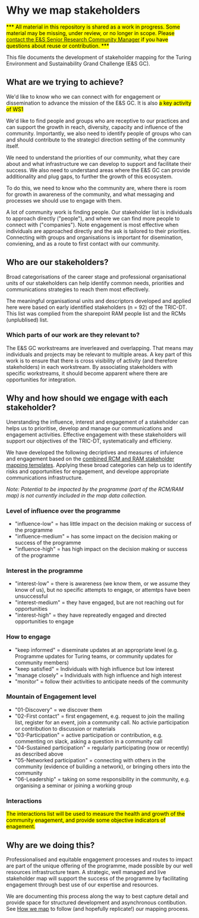 # Why we map stakeholders

<mark>*** All material in this repository is shared as a work in progress. Some material may be missing, under review, or no longer in scope. Please  [contact the E&S Senior Research Community Manager](./CONTRIBUTING.md) if you have questions about reuse or contribution. *** </mark>

This file documents the development of stakeholder mapping for the Turing Environment and Sustainability Grand Challenge (E&S GC).

## What are we trying to achieve?

We'd like to know who we can connect with for engagement or dissemination to advance the mission of the E&S GC. It is also <mark>a key activity of WS1</mark>

We'd like to find people and groups who are receptive to our practices and can support the growth in reach, diversity, capacity and influence of the community. Importantly, we also need to identify people of groups who can and should contribute to the strategicl direction setting of the community itself.

We need to understand the priorities of our community, what they care about and what infrastructure we can develop to support and facilitate their success. We also need to understand areas where the E&S GC can provide additionality and plug gaps, to further the growth of this ecosystem.

To do this, we need to know who the community are, where there is room for growth in awareness of the community, and what messaging and processes we should use to engage with them. 

A lot of community work is finding people. Our stakeholder list is individuals to approach directly ("people"), and where we can find more people to connect with ("companies"). Note engagement is most effective when individuals are approached directly and the ask is tailored to their priorities. Connecting with groups and organisations is important for disemination, conviening, and as a route to first contact with our community. 

## Who are our stakeholders?

Broad categorisations of the career stage and professional organisational units of our stakeholders can help identify common needs, priorities and communications strategies to reach them most effectively. 

The meaningful organisational units and descriptors developed and applied here were based on early identified stakeholders (n = 92) of the TRIC-DT. This list was complied from the sharepoint RAM people list and the RCMs (unplublised) list.

### Which parts of our work are they relevant to?
The E&S GC workstreams are inverleaved and overlapping. That means may individuals and projects may be relevant to multiple areas. A key part of this work is to ensure that there is cross visibility of activity (and therefore stakeholders) in each workstream. By associating stakeholders with specific workstreams, it should become apparent where there are opportunities for integration. 

## Why and how should we engage with each stakeholder?

Unerstanding the influence, interest and engagement of a stakeholder can helps us to prioritise, develop and manage our communications and engagement activities. Effective engagement with these stakeholders will support our objectives of the TRIC-DT, systematically and  efficieny.

We have developed the following decriptives and measures of infulence and engagement based on the [combined RCM and RAM stakeholder mapping templates](https://malvikasharan.github.io/community-building-foundational-training/cop-basic.html). Applying these broad categories can help us to identify risks and opportunities for engagement, and develope appropriate communications infrastructure. 

*Note: Potential to be impacted by the programme (part of the RCM/RAM map) is not currently included in the map data collection.*

### Level of influence over the programme
- "influence-low" = has little impact on the decision making or success of the programme
- "influence-medium" = has some impact on the decision making or success of the programme
- "influence-high" = has high impact on the decision making or success of the programme

### Interest in the programme
- "interest-low" = there is awareness (we know them, or we assume they know of us), but no specific attempts to engage, or attemtps have been unsuccessful
- "interest-medium" = they have engaged, but are not reaching out for opportunities
- "interest-high" = they have repreatedly engaged and directed opportunities to engage

### How to engage
- "keep informed" = diseminate updates at an appropriate level (e.g. Programme updates for Turing teams, or community updates for community members)
- "keep satisfied" = Individuals with high influence but low interest
- "manage closely" = Individuals with high influence and high interest
- "monitor" = follow their activities to anticipate needs of the community

### Mountain of Engagement level
- "01-Discovery" = we discover them
- "02-First contact" = first engagement, e.g. request to join the mailing list, register for an event, join a community call. No activie participation or contribution to discussion or materials
- "03-Participation" = active participation or contribution, e.g. commenting on slack, asking a question in a community call
- "04-Sustained participation" = regularly participating (now or recently) as described above
- "05-Networked participation" = connecting with others in the community (evidence of building a network), or bringing others into the community
- "06-Leadership" = taking on some responsibility in the community, e.g. organising a seminar or joining a working group

### Interactions
<mark>The interactions list will be used to measure the health and growth of the community enagement, and provide some objective indicators of enagement.</mark>


## Why are we doing this?

Professionalised and equitable engagement processes and routes to impact are part of the unique offering of the programme, made possible by our well resources infrastructure team. A strategic, well managed and live stakeholder map will support the success of the programme by facilitating engagement through best use of our expertise and resources. 

We are documenting this process along the way to best capture detail and provide space for structured development and asynchronous contibution. See [How we map](./how-we-map.md) to follow (and hopefully replicate!) our mapping process. 